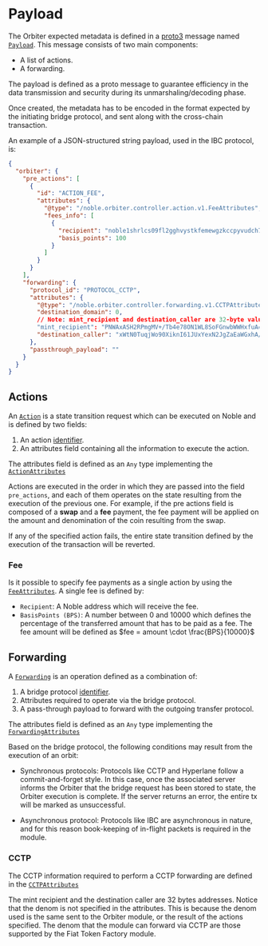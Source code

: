 # Payload

The Orbiter expected metadata is defined in a [proto3](https://protobuf.dev/) message named
[`Payload`](https://github.com/noble-assets/orbiter/blob/main/proto/noble/orbiter/core/v1/orbiter.proto#L57-L67).
This message consists of two main components:

- A list of actions.
- A forwarding.

The payload is defined as a proto message to guarantee efficiency in the data transmission and
security during its unmarshaling/decoding phase.

Once created, the metadata has to be encoded in the format expected by the initiating bridge
protocol, and sent along with the cross-chain transaction.

An example of a JSON-structured string payload, used in the IBC protocol, is:

```json
{
  "orbiter": {
    "pre_actions": [
      {
        "id": "ACTION_FEE",
        "attributes": {
          "@type": "/noble.orbiter.controller.action.v1.FeeAttributes",
          "fees_info": [
            {
              "recipient": "noble1shrlcs09fl2gghvystkfemewgzkccpyvudch7y",
              "basis_points": 100
            }
          ]
        }
      }
    ],
    "forwarding": {
      "protocol_id": "PROTOCOL_CCTP",
      "attributes": {
        "@type": "/noble.orbiter.controller.forwarding.v1.CCTPAttributes",
        "destination_domain": 0,
        // Note: mint_recipient and destination_caller are 32-byte values encoded as base64
        "mint_recipient": "PNWAxASH2RPmgMV+/Tb4e78ON1WL8SoFGnwbWWHxfuA=",
        "destination_caller": "xWtN0TuqjWo90XiknI61JUxYexN2JgZaEaWGxhA/rXE="
      },
      "passthrough_payload": ""
    }
  }
}
```

## Actions

An
[`Action`](https://github.com/noble-assets/orbiter/blob/main/proto/noble/orbiter/core/v1/orbiter.proto#L12-L33)
is a state transition request which can be executed on Noble and is defined by two fields:

1. An action
   [identifier](https://github.com/noble-assets/orbiter/blob/main/proto/noble/orbiter/core/v1/id.proto#L9-L24).
2. An attributes field containing all the information to execute the action.

The attributes field is defined as an `Any` type implementing the
[`ActionAttributes`](https://github.com/noble-assets/orbiter/blob/main/types/core/attributes.go#L27-L31)

Actions are executed in the order in which they are passed into the field `pre_actions`, and each of
them operates on the state resulting from the execution of the previous one. For example, if the pre
actions field is composed of a **swap** and a **fee** payment, the fee payment will be applied on
the amount and denomination of the coin resulting from the swap.

If any of the specified action fails, the entire state transition defined by the execution of the
transaction will be reverted.

### Fee

Is it possible to specify fee payments as a single action by using the
[`FeeAttributes`](https://github.com/noble-assets/orbiter/blob/main/types/controller/action/fee.pb.go#L26-L31).
A single fee is defined by:

- `Recipient`: A Noble address which will receive the fee.
- `BasisPoints (BPS)`: A number between 0 and 10000 which defines the percentage of the transferred
  amount that has to be paid as a fee. The fee amount will be defined as
  $fee = amount \cdot \frac{BPS}{10000}$

## Forwarding

A
[`Forwarding`](https://github.com/noble-assets/orbiter/blob/main/proto/noble/orbiter/core/v1/orbiter.proto#L35-L55)
is an operation defined as a combination of:

1. A bridge protocol
   [identifier](https://github.com/noble-assets/orbiter/blob/main/proto/noble/orbiter/core/v1/id.proto#L26-L44).
2. Attributes required to operate via the bridge protocol.
3. A pass-through payload to forward with the outgoing transfer protocol.

The attributes field is defined as an `Any` type implementing the
[`ForwardingAttributes`](https://github.com/noble-assets/orbiter/blob/main/types/core/attributes.go#L33-L39)

Based on the bridge protocol, the following conditions may result from the execution of an orbit:

- Synchronous protocols: Protocols like CCTP and Hyperlane follow a commit-and-forget style. In this
  case, once the associated server informs the Orbiter that the bridge request has been stored to
  state, the Orbiter execution is complete. If the server returns an error, the entire tx will be
  marked as unsuccessful.

- Asynchronous protocol: Protocols like IBC are asynchronous in nature, and for this reason
  book-keeping of in-flight packets is required in the module.

### CCTP

The CCTP information required to perform a CCTP forwarding are defined in the
[`CCTPAttributes`](https://github.com/noble-assets/orbiter/blob/main/proto/noble/orbiter/controller/forwarding/v1/cctp.proto#L9-L26)

The mint recipient and the destination caller are 32 bytes addresses. Notice that the denom is not
specified in the attributes. This is because the denom used is the same sent to the Orbiter module,
or the result of the actions specified. The denom that the module can forward via CCTP are those
supported by the Fiat Token Factory module.

